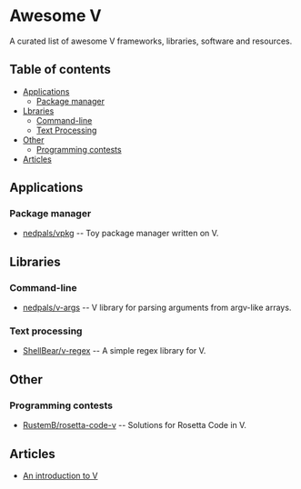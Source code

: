 # Awesome V

A curated list of awesome V frameworks, libraries, software and resources.

## Table of contents
* [Applications](#applications)
  * [Package manager](#package-manager)
* [Lbraries](#libraries)
  * [Command-line](#command-line)
  * [Text Processing](#text-processing)
* [Other](#other)
  * [Programming contests](#programming-contests)
* [Articles](#articles)

## Applications

### Package manager

* [nedpals/vpkg](https://github.com/nedpals/vpkg) -- Toy package manager written on V.

## Libraries

### Command-line

* [nedpals/v-args](https://github.com/nedpals/v-args) -- V library for parsing arguments from argv-like arrays.

### Text processing

* [ShellBear/v-regex](https://github.com/ShellBear/v-regex) -- A simple regex library for V.

## Other

### Programming contests

* [RustemB/rosetta-code-v](https://github.com/ShellBear/v-regex) -- Solutions for Rosetta Code in V.

## Articles

* [An introduction to V](https://simonknott.de/articles/VLang.html)
